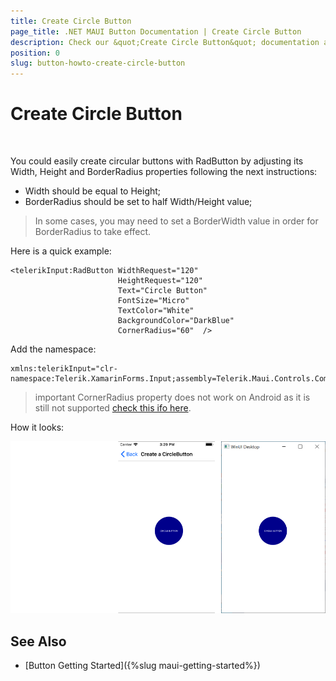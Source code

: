 ```yaml
---
title: Create Circle Button
page_title: .NET MAUI Button Documentation | Create Circle Button
description: Check our &quot;Create Circle Button&quot; documentation article for Telerik Button for .NET MAUI control.
position: 0
slug: button-howto-create-circle-button
---
```


# Create Circle Button

&nbsp;

You could easily create circular buttons with RadButton by adjusting its Width, Height and BorderRadius properties following the next instructions:

* Width should be equal to Height;
* BorderRadius should be set to half Width/Height value;


> In some cases, you may need to set a BorderWidth value in order for BorderRadius to take effect.

Here is a quick example:

```XAML
<telerikInput:RadButton WidthRequest="120" 
					    HeightRequest="120"                                
					    Text="Circle Button" 
					    FontSize="Micro" 
					    TextColor="White" 
					    BackgroundColor="DarkBlue" 
					    CornerRadius="60"  />
```

Add the namespace: 

```XAML
xmlns:telerikInput="clr-namespace:Telerik.XamarinForms.Input;assembly=Telerik.Maui.Controls.Compatibility"
```

>important CornerRadius property does not work on Android as it is still not supported [check this ifo here](https://github.com/dotnet/maui/wiki/Status#%EF%B8%8F-button).


How it looks:

![Button Key Features Example](../images/button-howto-circlebutton.png)

## See Also

- [Button Getting Started]({%slug maui-getting-started%})
